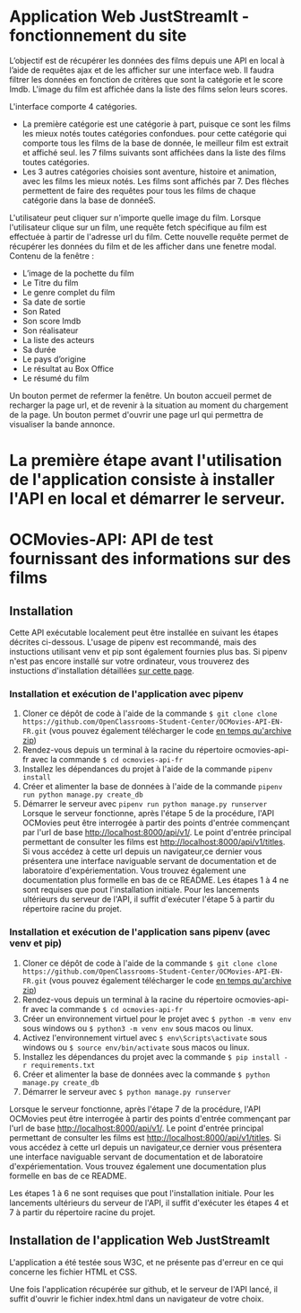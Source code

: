 # Application Web JustStreamIt - fonctionnement du site
L’objectif est de récupérer les données des films depuis une API en local à l’aide de requêtes ajax et de les afficher sur une interface web.
Il faudra filtrer les données en fonction de critères que sont la catégorie et le score Imdb. 
L'image du film est affichée dans la liste des films selon leurs scores. 

L'interface comporte 4 catégories. 
   - La première catégorie est une catégorie à part, puisque ce sont les films les mieux notés toutes catégories confondues.
      pour cette catégorie qui comporte tous les films de la base de donnée, le meilleur film est extrait et affiché seul.
      les 7 films suivants sont affichées dans la liste des films toutes catégories.
   - Les 3 autres catégories choisies sont aventure, histoire et animation, avec les films les mieux notés.
Les films sont affichés par 7. 
Des flèches permettent de faire des requêtes pour tous les films de chaque catégorie dans la base de donnéeS.

L'utilisateur peut cliquer sur n'importe quelle image du film. Lorsque l'utilisateur clique sur un film, une requête fetch spécifique au film est effectuée à partir de l'adresse url du film.
Cette nouvelle requête permet de récupérer les données du film et de les afficher dans une fenetre modal.
Contenu de la fenêtre :
- L’image de la pochette du film
- Le Titre du film
- Le genre complet du film
- Sa date de sortie
- Son Rated
- Son score Imdb
- Son réalisateur
- La liste des acteurs
- Sa durée
- Le pays d’origine
- Le résultat au Box Office
- Le résumé du film

Un bouton permet de refermer la fenêtre. Un bouton accueil permet de recharger la page url, et de revenir à la situation au moment du chargement de la page.
Un bouton permet d'ouvrir une page url qui permettra de visualiser la bande annonce.

# La première étape avant l'utilisation de l'application consiste à installer l'API en local et démarrer le serveur.
# OCMovies-API: API de test fournissant des informations sur des films

## Installation
Cette API exécutable localement peut être installée en suivant les étapes décrites ci-dessous. L'usage de pipenv est recommandé, mais des instuctions utilisant venv et pip sont également fournies plus bas. Si pipenv n'est pas encore installé sur votre ordinateur, vous trouverez des instuctions d'installation détaillées [sur cette page](docs/pipenv/installation-fr.md).
### Installation et exécution de l'application avec pipenv
1. Cloner ce dépôt de code à l'aide de la commande `$ git clone clone https://github.com/OpenClassrooms-Student-Center/OCMovies-API-EN-FR.git` (vous pouvez également télécharger le code [en temps qu'archive zip](https://github.com/OpenClassrooms-Student-Center/OCMovies-API-EN-FR/archive/refs/heads/master.zip))
2. Rendez-vous depuis un terminal à la racine du répertoire ocmovies-api-fr avec la commande `$ cd ocmovies-api-fr`
3. Installez les dépendances du projet à l'aide de la commande `pipenv install` 
4. Créer et alimenter la base de données à l'aide de la commande `pipenv run python manage.py create_db`
5. Démarrer le serveur avec `pipenv run python manage.py runserver`
Lorsque le serveur fonctionne, après l'étape 5 de la procédure, l'API OCMovies peut être interrogée à partir des points d'entrée commençant par l'url de base [http://localhost:8000/api/v1/](http://localhost:8000/api/v1/). Le point d'entrée principal permettant de consulter les films est [http://localhost:8000/api/v1/titles](http://localhost:8000/api/v1/titles/). Si vous accédez à cette url depuis un navigateur,ce dernier vous présentera une interface naviguable servant de documentation et de laboratoire d'expériementation. Vous trouvez également une documentation plus formelle en bas de ce README.
Les étapes 1 à 4 ne sont requises que pout l'installation initiale. Pour les lancements ultérieurs du serveur de l'API, il suffit d'exécuter l'étape 5 à partir du répertoire racine du projet.

### Installation et exécution de l'application sans pipenv (avec venv et pip)

1. Cloner ce dépôt de code à l'aide de la commande `$ git clone clone https://github.com/OpenClassrooms-Student-Center/OCMovies-API-EN-FR.git` (vous pouvez également télécharger le code [en temps qu'archive zip](https://github.com/OpenClassrooms-Student-Center/OCMovies-API-EN-FR/archive/refs/heads/master.zip))
2. Rendez-vous depuis un terminal à la racine du répertoire ocmovies-api-fr avec la commande `$ cd ocmovies-api-fr`
3. Créer un environnement virtuel pour le projet avec `$ python -m venv env` sous windows ou `$ python3 -m venv env` sous macos ou linux.
4. Activez l'environnement virtuel avec `$ env\Scripts\activate` sous windows ou `$ source env/bin/activate` sous macos ou linux.
5. Installez les dépendances du projet avec la commande `$ pip install -r requirements.txt`
6. Créer et alimenter la base de données avec la commande `$ python manage.py create_db`
7. Démarrer le serveur avec `$ python manage.py runserver`

Lorsque le serveur fonctionne, après l'étape 7 de la procédure, l'API OCMovies peut être interrogée à partir des points d'entrée commençant par l'url de base [http://localhost:8000/api/v1/](http://localhost:8000/api/v1/). Le point d'entrée principal permettant de consulter les films est [http://localhost:8000/api/v1/titles](http://localhost:8000/api/v1/titles/). Si vous accédez à cette url depuis un navigateur,ce dernier vous présentera une interface naviguable servant de documentation et de laboratoire d'expériementation. Vous trouvez également une documentation plus formelle en bas de ce README.

Les étapes 1 à 6 ne sont requises que pout l'installation initiale. Pour les lancements ultérieurs du serveur de l'API, il suffit d'exécuter les étapes 4 et 7 à partir du répertoire racine du projet.

## Installation de l'application Web JustStreamIt
L'application a été testée sous W3C, et ne présente pas d'erreur en ce qui concerne les fichier HTML et CSS.

Une fois l'application récupérée sur github, et le serveur de l'API lancé, il suffit d'ouvrir le fichier index.html dans un navigateur de votre choix.